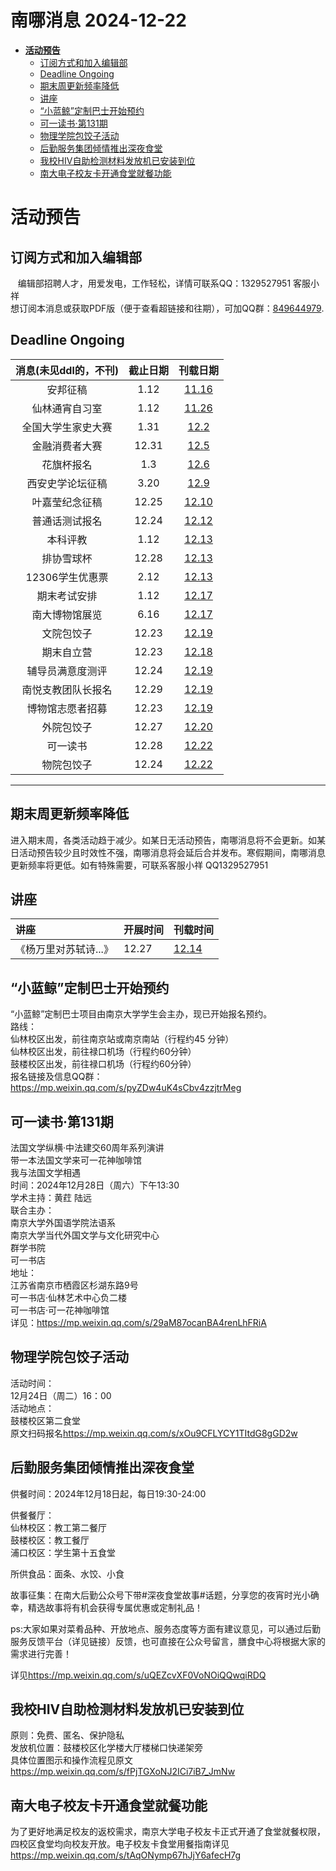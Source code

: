 # 南哪消息 2024-12-22

-   <a href="#活动预告" id="toc-活动预告"><strong>活动预告</strong></a>
    -   <a href="#订阅方式和加入编辑部"
        id="toc-订阅方式和加入编辑部">订阅方式和加入编辑部</a>
    -   <a href="#deadline-ongoing" id="toc-deadline-ongoing">Deadline
        Ongoing</a>
    -   <a href="#期末周更新频率降低"
        id="toc-期末周更新频率降低">期末周更新频率降低</a>
    -   <a href="#讲座" id="toc-讲座">讲座</a>
    -   <a href="#小蓝鲸定制巴士开始预约"
        id="toc-小蓝鲸定制巴士开始预约">“小蓝鲸”定制巴士开始预约</a>
    -   <a href="#可一读书第131期" id="toc-可一读书第131期">可一读书·第131期</a>
    -   <a href="#物理学院包饺子活动"
        id="toc-物理学院包饺子活动">物理学院包饺子活动</a>
    -   <a href="#后勤服务集团倾情推出深夜食堂"
        id="toc-后勤服务集团倾情推出深夜食堂">后勤服务集团倾情推出深夜食堂</a>
    -   <a href="#我校hiv自助检测材料发放机已安装到位"
        id="toc-我校hiv自助检测材料发放机已安装到位">我校HIV自助检测材料发放机已安装到位</a>
    -   <a href="#南大电子校友卡开通食堂就餐功能"
        id="toc-南大电子校友卡开通食堂就餐功能">南大电子校友卡开通食堂就餐功能</a>

# **活动预告**

## 订阅方式和加入编辑部

   编辑部招聘人才，用爱发电，工作轻松，详情可联系QQ：1329527951
客服小祥  
想订阅本消息或获取PDF版（便于查看超链接和往期），可加QQ群：[849644979](https://qm.qq.com/q/VXIW7fgsEe).

## Deadline Ongoing

| 消息(未见ddl的，不刊) | 截止日期 |                      刊载日期                      |
|:---------------------:|:--------:|:--------------------------------------------------:|
|       安邦征稿        |   1.12   | [11.16](https://nik-nul.github.io/news/2024-11-16) |
|    仙林通宵自习室     |   1.12   | [11.26](https://nik-nul.github.io/news/2024-11-26) |
|  全国大学生家史大赛   |   1.31   | [12.2](https://nik-nul.github.io/news/2024-12-02)  |
|    金融消费者大赛     |  12.31   | [12.5](https://nik-nul.github.io/news/2024-12-05)  |
|      花旗杯报名       |   1.3    | [12.6](https://nik-nul.github.io/news/2024-12-06)  |
|   西安史学论坛征稿    |   3.20   | [12.9](https://nik-nul.github.io/news/2024-12-09)  |
|    叶嘉莹纪念征稿     |  12.25   | [12.10](https://nik-nul.github.io/news/2024-12-10) |
|    普通话测试报名     |  12.24   | [12.12](https://nik-nul.github.io/news/2024-12-12) |
|       本科评教        |   1.12   | [12.13](https://nik-nul.github.io/news/2024-12-13) |
|      排协雪球杯       |  12.28   | [12.13](https://nik-nul.github.io/news/2024-12-13) |
|    12306学生优惠票    |   2.12   | [12.13](https://nik-nul.github.io/news/2024-12-13) |
|     期末考试安排      |   1.12   | [12.17](https://nik-nul.github.io/news/2024-12-17) |
|    南大博物馆展览     |   6.16   | [12.17](https://nik-nul.github.io/news/2024-12-17) |
|      文院包饺子       |  12.23   | [12.19](https://nik-nul.github.io/news/2024-12-19) |
|      期末自立营       |  12.23   | [12.18](https://nik-nul.github.io/news/2024-12-18) |
|   辅导员满意度测评    |  12.24   | [12.19](https://nik-nul.github.io/news/2024-12-19) |
|  南悦支教团队长报名   |  12.29   | [12.19](https://nik-nul.github.io/news/2024-12-19) |
|   博物馆志愿者招募    |  12.23   | [12.19](https://nik-nul.github.io/news/2024-12-19) |
|      外院包饺子       |  12.27   | [12.20](https://nik-nul.github.io/news/2024-12-20) |
|       可一读书        |  12.28   | [12.22](https://nik-nul.github.io/news/2024-12-22) |
|      物院包饺子       |  12.24   | [12.22](https://nik-nul.github.io/news/2024-12-22) |

------------------------------------------------------------------------

## 期末周更新频率降低

进入期末周，各类活动趋于减少。如某日无活动预告，南哪消息将不会更新。如某日活动预告较少且时效性不强，南哪消息将会延后合并发布。寒假期间，南哪消息更新频率将更低。如有特殊需要，可联系客服小祥
QQ1329527951

## 讲座

| 讲座                  | 开展时间 | 刊载时间                                           |
|:----------------------|:---------|:---------------------------------------------------|
| 《杨万里对苏轼诗...》 | 12.27    | [12.14](https://nik-nul.github.io/news/2024-12-14) |

## “小蓝鲸”定制巴士开始预约

“小蓝鲸”定制巴士项目由南京大学学生会主办，现已开始报名预约。  
路线：  
仙林校区出发，前往南京站或南京南站（行程约45 分钟）  
仙林校区出发，前往禄口机场（行程约60分钟）  
鼓楼校区出发，前往禄口机场（行程约60分钟）  
报名链接及信息QQ群：<https://mp.weixin.qq.com/s/pyZDw4uK4sCbv4zzjtrMeg>  

## 可一读书·第131期

法国文学纵横·中法建交60周年系列演讲  
带一本法国文学来可一花神咖啡馆  
我与法国文学相遇  
时间：2024年12月28日（周六）下午13:30  
学术主持：黄荭 陆远  
联合主办：  
南京大学外国语学院法语系  
南京大学当代外国文学与文化研究中心  
群学书院  
可一书店  
地址：  
江苏省南京市栖霞区杉湖东路9号  
可一书店·仙林艺术中心负二楼  
可一书店·可一花神咖啡馆  
详见：<https://mp.weixin.qq.com/s/29aM87ocanBA4renLhFRiA>

## 物理学院包饺子活动

活动时间：  
12月24日（周二）16：00  
活动地点：  
鼓楼校区第二食堂  
原文扫码报名<https://mp.weixin.qq.com/s/xOu9CFLYCY1TItdG8gGD2w>

## 后勤服务集团倾情推出深夜食堂

供餐时间：2024年12月18日起，每日19:30-24:00  
  
供餐餐厅：  
仙林校区：教工第二餐厅  
鼓楼校区：教工餐厅  
浦口校区：学生第十五食堂  
  
所供食品：面条、水饺、小食  
  
故事征集：在南大后勤公众号下带#深夜食堂故事#话题，分享您的夜宵时光小确幸，精选故事将有机会获得专属优惠或定制礼品！  
  
ps:大家如果对菜肴品种、开放地点、服务态度等方面有建议意见，可以通过后勤服务反馈平台（详见链接）反馈，也可直接在公众号留言，膳食中心将根据大家的需求进行完善！  
  
详见<https://mp.weixin.qq.com/s/uQEZcvXF0VoNOiQQwqiRDQ>

## 我校HIV自助检测材料发放机已安装到位

原则：免费、匿名、保护隐私  
发放机位置：鼓楼校区化学楼大厅楼梯口快递架旁  
具体位置图示和操作流程见原文<https://mp.weixin.qq.com/s/fPjTGXoNJ2ICi7iB7_JmNw>  

## 南大电子校友卡开通食堂就餐功能

为了更好地满足校友的返校需求，南京大学电子校友卡正式开通了食堂就餐权限，四校区食堂均向校友开放。电子校友卡食堂用餐指南详见<https://mp.weixin.qq.com/s/tAqONymp67hJjY6afecH7g>
